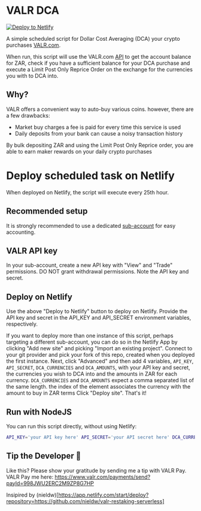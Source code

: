# VALR DCA
[![Deploy to Netlify](https://www.netlify.com/img/deploy/button.svg)](https://app.netlify.com/start/deploy?repository=https://github.com/nieldw/valr-restaking-serverless)

A simple scheduled script for Dollar Cost Averaging (DCA) your crypto purchases  [VALR.com](https://www.valr.com/invite/VAGUBUNX).

When run, this script will use the VALR.com [API](https://docs.valr.com/) to get the account balance for ZAR, check if you have a sufficient balance for your DCA purchase and execute a Limit Post Only Reprice Order on the exchange for the currencies you with to DCA into.

## Why?
VALR offers a convenient way to auto-buy various coins. however, there are a few drawbacks: 
* Market buy charges a fee is paid for every time this service is used
* Daily deposits from your bank can cause a noisy transaction history

By bulk depositing ZAR and using the Limit Post Only Reprice order, you are able to earn maker rewards on your daily crypto purchases 

# Deploy scheduled task on Netlify
When deployed on Netlify, the script will execute every 25th hour.

## Recommended setup
It is strongly recommended to use a dedicated [sub-account](https://support.valr.com/hc/en-us/articles/4409820263186) for easy accounting.

## VALR API key
In your sub-account, create a new API key with "View" and "Trade" permissions. DO NOT grant withdrawal permissions.
Note the API key and secret.

## Deploy on Netlify
Use the above "Deploy to Netlify" button to deploy on Netlify. Provide the API key and secret in the API_KEY and API_SECRET environment variables, respectively.

If you want to deploy more than one instance of this script, perhaps targeting a different sub-account, you can do so in the Netlify App by clicking "Add new site" and picking "Import an existing project".
Connect to your git provider and pick your fork of this repo, created when you deployed the first instance.
Next, click "Advanced" and then add 4 variables, `API_KEY`, `API_SECRET`, `DCA_CURRENCIES` and `DCA_AMOUNTS`, with your API key and secret, the currencies you wish to DCA into and the amounts in ZAR for each currency.
`DCA_CURRENCIES` and `DCA_AMOUNTS` expect a comma separated list of the same length. the index of the element associates the currency with the amount to buy in ZAR terms
Click "Deploy site". That's it!

## Run with NodeJS
You can run this script directly, without using Netlify:

```bash
API_KEY='your API key here' API_SECRET='your API secret here' DCA_CURRENCIES='ETH' DCA_AMOUNTS='100' node buy-crypto.js
```

## Tip the Developer 🫶
Like this? Please show your gratitude by sending me a tip with VALR Pay.
VALR Pay me here: https://www.valr.com/payments/send?payId=998JWU2ERC2M9ZP8G7HP

Insipired by (nieldw)[https://app.netlify.com/start/deploy?repository=https://github.com/nieldw/valr-restaking-serverless]